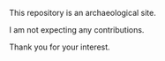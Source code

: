 
This repository is an archaeological site.

I am not expecting any contributions.

Thank you for your interest.
